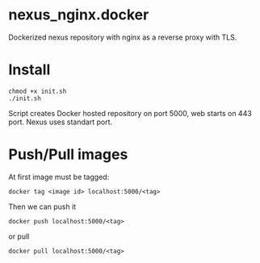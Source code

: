 # nexus_nginx.docker
Dockerized nexus repository with nginx as a reverse proxy with TLS.

# Install

```
chmod +x init.sh
./init.sh
```

Script creates Docker hosted repository on port 5000, web starts on 443 port.
Nexus uses standart port.

# Push/Pull images

At first image must be tagged:
```
docker tag <image id> localhost:5000/<tag>
```
Then we can push it
```
docker push localhost:5000/<tag>
```
or pull
```
docker pull localhost:5000/<tag>
```

